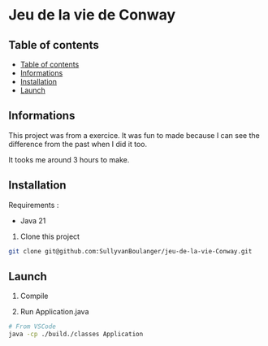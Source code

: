 # Jeu de la vie de Conway

## Table of contents

- [Table of contents](#table-of-contents)
- [Informations](#informations)
- [Installation](#installation)
- [Launch](#launch)

## Informations

This project was from a exercice. It was fun to made because I can see the difference from the past when I did it too.  

It tooks me around 3 hours to make.

## Installation

Requirements :
- Java 21

1. Clone this project
```sh
git clone git@github.com:SullyvanBoulanger/jeu-de-la-vie-Conway.git
```

## Launch

1. Compile

2. Run Application.java
```sh
# From VSCode
java -cp ./build./classes Application
```
